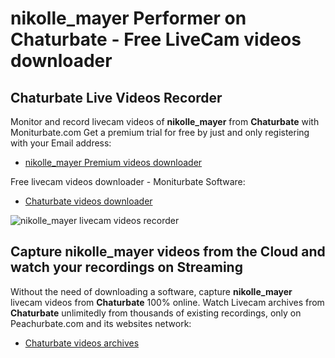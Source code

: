 # nikolle_mayer Performer on Chaturbate - Free LiveCam videos downloader

## Chaturbate Live Videos Recorder

Monitor and record livecam videos of **nikolle_mayer** from **Chaturbate** with Moniturbate.com
Get a premium trial for free by just and only registering with your Email address:
* [nikolle_mayer Premium videos downloader](https://moniturbate.com/request-demo-licence-key.html)

Free livecam videos downloader - Moniturbate Software:
* [Chaturbate videos downloader](https://moniturbate.com/moniturbate-download-software.html)

![nikolle_mayer livecam videos recorder](https://peachurnet.com/templates/moniturbate-software.png)


## Capture nikolle_mayer videos from the Cloud and watch your recordings on Streaming

Without the need of downloading a software, capture **nikolle_mayer** livecam videos from **Chaturbate** 100% online.
Watch Livecam archives from **Chaturbate** unlimitedly from thousands of existing recordings, only on Peachurbate.com and its websites network:
* [Chaturbate videos archives](https://peachurnet.com/)